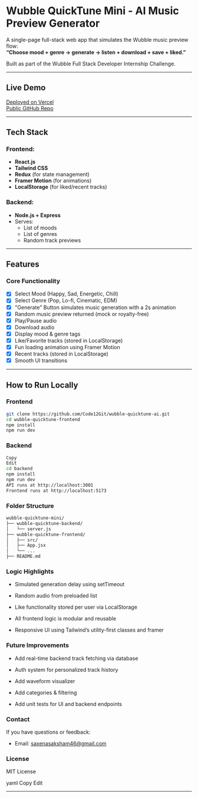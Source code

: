 #  Wubble QuickTune Mini - AI Music Preview Generator

A single-page full-stack web app that simulates the Wubble music preview flow:  
**“Choose mood + genre → generate → listen + download + save + liked.”**

Built as part of the Wubble Full Stack Developer Internship Challenge.

---

##  Live Demo

 [Deployed on Vercel](https://wubble-quicktune-ai-x6fl.vercel.app/)  
 [Public GitHub Repo](https://github.com/Code12Git/wubble-quicktune-ai)

---

##  Tech Stack

### Frontend:
- **React.js**
- **Tailwind CSS**
- **Redux** (for state management)
- **Framer Motion** (for animations)
- **LocalStorage** (for liked/recent tracks)

### Backend:
- **Node.js + Express**
- Serves:
  - List of moods
  - List of genres
  - Random track previews

---

##  Features

###  Core Functionality
- [x] Select Mood (Happy, Sad, Energetic, Chill)
- [x] Select Genre (Pop, Lo-fi, Cinematic, EDM)
- [x] "Generate" Button simulates music generation with a 2s animation
- [x] Random music preview returned (mock or royalty-free)
- [x] Play/Pause audio
- [x] Download audio
- [x] Display mood & genre tags
- [x] Like/Favorite tracks (stored in LocalStorage)
- [x] Fun loading animation using Framer Motion
- [x] Recent tracks (stored in LocalStorage)
- [x] Smooth UI transitions

---

##  How to Run Locally

###  Frontend

```bash
git clone https://github.com/Code12Git/wubble-quicktune-ai.git
cd wubble-quicktune-frontend
npm install
npm run dev
```

### Backend
``` bash
Copy
Edit
cd backend
npm install
npm run dev
API runs at http://localhost:3001
Frontend runs at http://localhost:5173
```
### Folder Structure
``` bash
wubble-quicktune-mini/
├── wubble-quicktune-backend/
│   └── server.js
├── wubble-quicktune-frontend/
│   ├── src/
│   ├── App.jsx
│   └── ...
├── README.md
```
### Logic Highlights
- Simulated generation delay using setTimeout

- Random audio from preloaded list

- Like functionality stored per user via LocalStorage

- All frontend logic is modular and reusable

- Responsive UI using Tailwind’s utility-first classes and framer

### Future Improvements
- Add real-time backend track fetching via database

- Auth system for personalized track history

- Add waveform visualizer

- Add categories & filtering

- Add unit tests for UI and backend endpoints


### Contact
If you have questions or feedback:

- Email: saxenasaksham46@gmail.com

### License
MIT License

yaml
Copy
Edit

---








